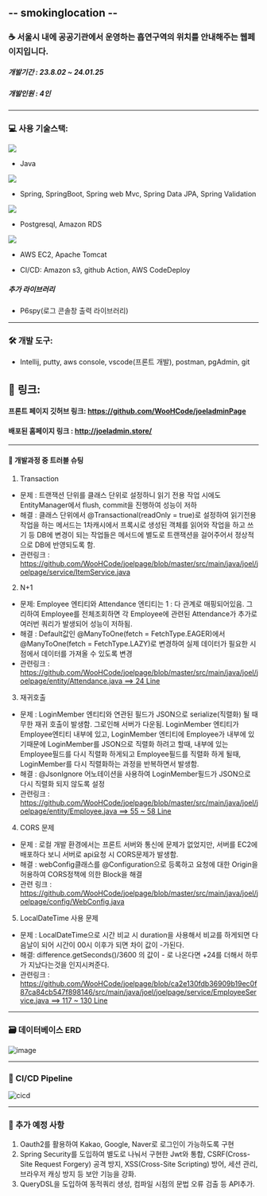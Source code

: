 ## -- smokinglocation --
### &#x2615; 서울시 내에 공공기관에서 운영하는 흡연구역의 위치를 안내해주는 웹페이지입니다.

##### 개발기간 : 23.8.02 ~ 24.01.25
##### 개발인원 : 4인

---

### &#x1F4BB; 사용 기술스택:
<img src="https://img.shields.io/badge/Java-007396?style=flat-square&logo=Java&logoColor=white">

- Java

<img src="https://img.shields.io/badge/springboot-BFF0B6?style=flat-square&logo=springboot&logoColor=green">

- Spring, SpringBoot, Spring web Mvc, Spring Data JPA, Spring Validation 

<img src="https://img.shields.io/badge/postgresql-51ADCE?style=flat-square&logo=postgresql&logoColor=">

- Postgresql, Amazon RDS

<img src="https://img.shields.io/badge/AWS-F2E1B9?style=flat-square&logo=AWS&logoColor=">

- AWS EC2, Apache Tomcat

- CI/CD: Amazon s3, github Action, AWS CodeDeploy 

##### 추가 라이브러리

- P6spy(로그 콘솔창 출력 라이브러리)

---

### 🛠️ 개발 도구:
- Intellij, putty, aws console, vscode(프론트 개발), postman, pgAdmin, git

## &#x1F517; 링크:

#### 프론트 페이지 깃허브 링크: https://github.com/WooHCode/joeladminPage

#### 배포된 홈페이지 링크 : http://joeladmin.store/

---

#### &#x1F4D8; 개발과정 중 트러블 슈팅

1. Transaction
- 문제 : 트랜잭션 단위를 클래스 단위로 설정하니 읽기 전용 작업 시에도 EntityManager에서 flush, commit을 진행하여 성능이 저하
- 해결 : 클래스 단위에서 @Transactional(readOnly = true)로 설정하여 읽기전용 작업을 하는 메서드는 1차캐시에서 프록시로 생성된 객체를 읽어와 작업을 하고
쓰기 등 DB에 변경이 되는 작업들은 메서드에 별도로 트랜잭션을 걸어주어서 정상적으로 DB에 반영되도록 함.
- 관련링크 : https://github.com/WooHCode/joelpage/blob/master/src/main/java/joel/joelpage/service/ItemService.java

2. N+1
- 문제: Employee 엔티티와 Attendance 엔티티는 1 : 다 관계로 매핑되어있음. 그리하여 Employee를 전체조회하면 각 Employee에 관련된 Attendance가 추가로 여러번 쿼리가 발생되어 성능이 저하됨.
- 해결 : Default값인 @ManyToOne(fetch = FetchType.EAGER)에서 @ManyToOne(fetch = FetchType.LAZY)로 변경하여 실제 데이터가 필요한 시점에서 데이터를 가져올 수 있도록 변경 
- 관련링크 : [https://github.com/WooHCode/joelpage/blob/master/src/main/java/joel/joelpage/entity/Attendance.java ==> 24 Line](https://github.com/WooHCode/joelpage/blob/ca2e130fdb36909b19ec0f87ca84cb547f898146/src/main/java/joel/joelpage/entity/Attendance.java#L24)

3. 재귀호출
- 문제 : LoginMember 엔티티와 연관된 필드가 JSON으로 serialize(직렬화) 될 때 무한 재귀 호출이 발생함. 그로인해 서버가 다운됨. LoginMember 엔티티가 Employee엔티티 내부에 있고, LoginMember 엔티티에 Employee가 내부에 있기때문에 LoginMember를 JSON으로 직렬화 하려고 할때, 내부에 있는 Employee필드를 다시 직렬화 하게되고 Employee필드를 직렬화 하게 될때, LoginMember를 다시 직렬화하는 과정을 반복하면서 발생함.
- 해결 : @JsonIgnore 어노테이션을 사용하여 LoginMember필드가 JSON으로 다시 직렬화 되지 않도록 설정
- 관련링크 : [https://github.com/WooHCode/joelpage/blob/master/src/main/java/joel/joelpage/entity/Employee.java  ==> 55 ~ 58 Line](https://github.com/WooHCode/joelpage/blob/b28b5d15fd0a5c42e52d08a3f0eb0761c1dea090/src/main/java/joel/joelpage/entity/Employee.java#L55-L58) 
4. CORS 문제
- 문제 : 로컬 개발 환경에서는 프론트 서버와 통신에 문제가 없었지만, 서버를 EC2에 배포하다 보니 서버로 api요청 시 CORS문제가 발생함.
- 해결 : webConfig클래스를 @Configuration으로 등록하고 요청에 대한 Origin을 허용하여 CORS정책에 의한 Block을 해결
- 관련 링크 : https://github.com/WooHCode/joelpage/blob/master/src/main/java/joel/joelpage/config/WebConfig.java
5. LocalDateTime 사용 문제
- 문제 : LocalDateTime으로 시간 비교 시 duration을 사용해서 비교를 하게되면 다음날이 되어 시간이 00시 이후가 되면 차이 값이 -가된다.
- 해결: difference.getSeconds()/3600 의 값이 - 로 나온다면 +24를 더해서 하루가 지났다는것을 인지시켜준다.
- 관련링크 : [https://github.com/WooHCode/joelpage/blob/ca2e130fdb36909b19ec0f87ca84cb547f898146/src/main/java/joel/joelpage/service/EmployeeService.java  ==> 117 ~ 130 Line](https://github.com/WooHCode/joelpage/blob/ca2e130fdb36909b19ec0f87ca84cb547f898146/src/main/java/joel/joelpage/service/EmployeeService.java#L117-L130)


---

### 🗃️ 데이터베이스 ERD

![image](https://user-images.githubusercontent.com/112393201/228768854-bbac2cb2-41e4-4246-bdc6-9d9f29486c33.png)

---

### 🚀 CI/CD Pipeline
![cicd](https://user-images.githubusercontent.com/112393201/230896807-b86d7865-f447-4d3b-8277-d796a6456ec7.png)


---
### 📘 추가 예정 사항
1. Oauth2를 활용하여 Kakao, Google, Naver로 로그인이 가능하도록 구현
2. Spring Security를 도입하여 별도로 나눠서 구현한 Jwt와 통합, CSRF(Cross-Site Request Forgery) 공격 방지, XSS(Cross-Site Scripting) 방어, 세션 관리, 브라우저 캐싱 방지 등 보안 기능을 강화.
3. QueryDSL을 도입하여 동적쿼리 생성, 컴파일 시점의 문법 오류 검출 등 API추가.

